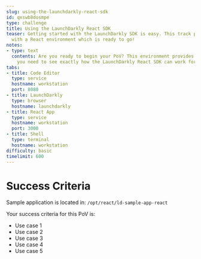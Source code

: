 ```yaml
---
slug: using-the-launchdarkly-react-sdk
id: qxswb8dosmpe
type: challenge
title: Using the LaunchDarkly React SDK
teaser: Getting started with the LaunchDarkly SDK is easy. This track provides you
  with a React environment which is ready to go!
notes:
- type: text
  contents: Are you ready to begin your PoV? This environment provides you with everything
    you need to see exactly how the LaunchDarkly React SDK can work for you.
tabs:
- title: Code Editor
  type: service
  hostname: workstation
  port: 8080
- title: LaunchDarkly
  type: browser
  hostname: launchdarkly
- title: React App
  type: service
  hostname: workstation
  port: 3000
- title: Shell
  type: terminal
  hostname: workstation
difficulty: basic
timelimit: 600
---
```

# Success Criteria

Sample application is located in:
`/opt/react/ld-sample-app-react`

Your success criteria for this PoV is:
* Use case 1
* Use case 2
* Use case 3
* Use case 4
* Use case 5
